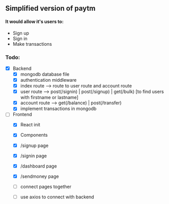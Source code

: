 ## Simplified version of paytm

#### It would allow it's users to:
- Sign up
- Sign in
- Make transactions

### Todo:
- [x] Backend
    - [x] mongodb database file 
    - [x] authentication middleware
    - [x] index route --> route to user route and account route
    - [x] user route --> post(/signin) | post(/signup) | get(/bulk) [to find users with firstname or lastname]
    - [x] account route --> get(/balance) | post(/transfer)
    - [x] implement transactions in mongodb

- [ ] Frontend
    - [x] React init
    - [x] Components
    - [x] /signup page
    - [x] /signin page
    - [x] /dashboard page
    - [x] /sendmoney page
    - [ ] connect pages together
    - [ ] use axios to connect with backend




